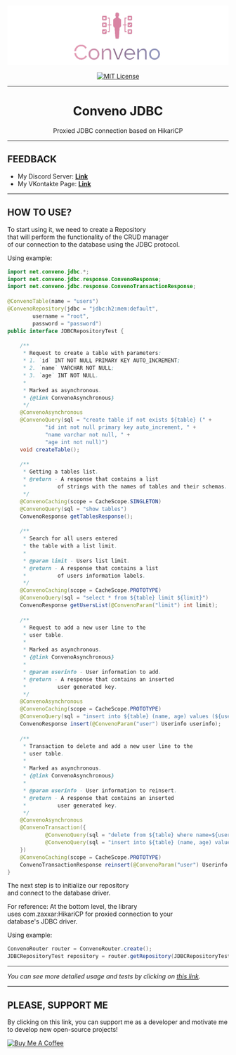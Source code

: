 <div align="center">

![logo](/images/CONVENO-jdbc.png)

[![MIT License](https://img.shields.io/github/license/pl3xgaming/Purpur?&logo=github)](LICENSE)

---

# Conveno JDBC

Proxied JDBC connection based on HikariCP

</div>

---

## FEEDBACK

- My Discord Server: **[Link](https://discord.gg/GmT9pUy8af)**
- My VKontakte Page: **[Link](https://vk.com/itzstonlex)**

---

## HOW TO USE?

To start using it, we need to create a Repository<br>
that will perform the functionality of the CRUD manager<br> 
of our connection to the database using the JDBC protocol.

Using example:

```java
import net.conveno.jdbc.*;
import net.conveno.jdbc.response.ConvenoResponse;
import net.conveno.jdbc.response.ConvenoTransactionResponse;

@ConvenoTable(name = "users")
@ConvenoRepository(jdbc = "jdbc:h2:mem:default",
        username = "root",
        password = "password")
public interface JDBCRepositoryTest {

    /**
     * Request to create a table with parameters:
     * 1. `id` INT NOT NULL PRIMARY KEY AUTO_INCREMENT;
     * 2. `name` VARCHAR NOT NULL;
     * 3. `age` INT NOT NULL.
     *
     * Marked as asynchronous.
     * {@link ConvenoAsynchronous}
     */
    @ConvenoAsynchronous
    @ConvenoQuery(sql = "create table if not exists ${table} (" +
            "id int not null primary key auto_increment, " +
            "name varchar not null, " +
            "age int not null)")
    void createTable();

    /**
     * Getting a tables list.
     * @return - A response that contains a list
     *          of strings with the names of tables and their schemas.
     */
    @ConvenoCaching(scope = CacheScope.SINGLETON)
    @ConvenoQuery(sql = "show tables")
    ConvenoResponse getTablesResponse();

    /**
     * Search for all users entered
     * the table with a list limit.
     *
     * @param limit - Users list limit.
     * @return - A response that contains a list
     *          of users information labels.
     */
    @ConvenoCaching(scope = CacheScope.PROTOTYPE)
    @ConvenoQuery(sql = "select * from ${table} limit ${limit}")
    ConvenoResponse getUsersList(@ConvenoParam("limit") int limit);

    /**
     * Request to add a new user line to the
     * user table.
     *
     * Marked as asynchronous.
     * {@link ConvenoAsynchronous}
     *
     * @param userinfo - User information to add.
     * @return - A response that contains an inserted
     *          user generated key.
     */
    @ConvenoAsynchronous
    @ConvenoCaching(scope = CacheScope.PROTOTYPE)
    @ConvenoQuery(sql = "insert into ${table} (name, age) values (${user}.$name, ${user}.$age)")
    ConvenoResponse insert(@ConvenoParam("user") Userinfo userinfo);

    /**
     * Transaction to delete and add a new user line to the
     * user table.
     *
     * Marked as asynchronous.
     * {@link ConvenoAsynchronous}
     *
     * @param userinfo - User information to reinsert.
     * @return - A response that contains an inserted
     *          user generated key.
     */
    @ConvenoAsynchronous
    @ConvenoTransaction({
            @ConvenoQuery(sql = "delete from ${table} where name=${user}.$name and age=${user}.$age"),
            @ConvenoQuery(sql = "insert into ${table} (name, age) values (${user}.$name, ${user}.$age)"),
    })
    @ConvenoCaching(scope = CacheScope.PROTOTYPE)
    ConvenoTransactionResponse reinsert(@ConvenoParam("user") Userinfo userinfo);
}
```

The next step is to initialize our repository<br>
and connect to the database driver.

For reference: At the bottom level, the library<br>
uses com.zaxxar:HikariCP for proxied connection to your<br>
database's JDBC driver.

Using example:

```java
ConvenoRouter router = ConvenoRouter.create();
JDBCRepositoryTest repository = router.getRepository(JDBCRepositoryTest.class);
```

---

_You can see more detailed usage and tests by clicking on 
<a href="https://github.com/ItzStonlex/conveno-jdbc/tree/main/src/test/java/net/conveno/jdbc/test">this link</a>._

---

## PLEASE, SUPPORT ME


By clicking on this link, you can support me as a 
developer and motivate me to develop new open-source projects!

<a href="https://www.buymeacoffee.com/itzstonlex" target="_blank"><img src="https://www.buymeacoffee.com/assets/img/custom_images/orange_img.png" alt="Buy Me A Coffee" style="height: 41px !important;width: 174px !important;box-shadow: 0px 3px 2px 0px rgba(190, 190, 190, 0.5) !important;-webkit-box-shadow: 0px 3px 2px 0px rgba(190, 190, 190, 0.5) !important;" ></a>

